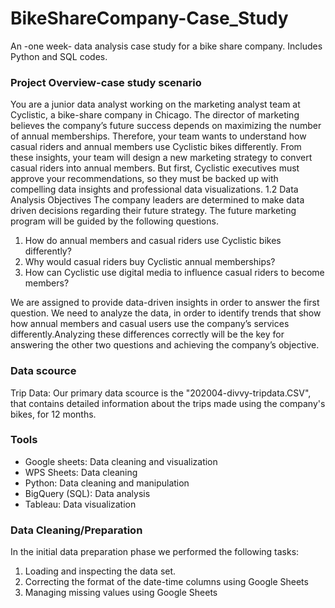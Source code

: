 # BikeShareCompany-Case_Study
An -one week- data analysis case study for a bike share company. Includes Python and SQL codes. 
### Project Overview-case study scenario
You are a junior data analyst working on the marketing analyst team at Cyclistic, a
bike-share company in Chicago. The director of marketing believes the company’s
future success depends on maximizing the number of annual memberships. Therefore, your team wants to understand how casual riders and annual members
use Cyclistic bikes differently. From these insights, your team will design a new
marketing strategy to convert casual riders into annual members. But first, Cyclistic
executives must approve your recommendations, so they must be backed up with
compelling data insights and professional data visualizations. 1.2 Data Analysis Objectives
The company leaders are determined to make data driven decisions regarding their
future strategy. The future marketing program will be guided by the following
questions. 

1. How do annual members and casual riders use Cyclistic bikes differently?
2. Why would casual riders buy Cyclistic annual memberships?
3. How can Cyclistic use digital media to influence casual riders to become members?

We are assigned to provide data-driven insights in order to answer the first
question. We need to analyze the data, in order to identify trends that show how
annual members and casual users use the company’s services differently.Analyzing
these differences correctly will be the key for answering the other two questions
and achieving the company’s objective.
### Data scource 
Trip Data: Our primary data scource is the "202004-divvy-tripdata.CSV", that contains detailed information about the trips made using the company's bikes, for 12 months.
### Tools 
- Google sheets: Data cleaning and visualization
- WPS Sheets: Data cleaning
- Python: Data cleaning and manipulation
- BigQuery (SQL): Data analysis
- Tableau: Data visualization
### Data Cleaning/Preparation
In the initial data preparation phase we performed the following tasks:
1. Loading and inspecting the data set.
2. Correcting the format of the date-time columns using Google Sheets
3. Managing missing values using Google Sheets










